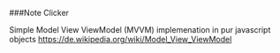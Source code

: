 ###Note Clicker

Simple Model View ViewModel (MVVM) implemenation in pur javascript objects
https://de.wikipedia.org/wiki/Model_View_ViewModel
